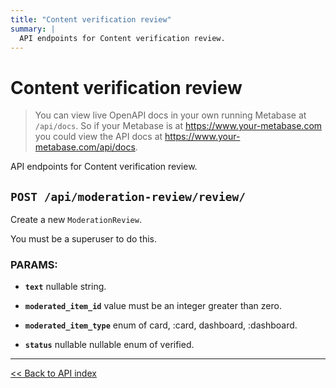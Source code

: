 ```yaml
---
title: "Content verification review"
summary: |
  API endpoints for Content verification review.
---
```


# Content verification review

> You can view live OpenAPI docs in your own running Metabase at `/api/docs`.
   So if your Metabase is at https://www.your-metabase.com you could view
   the API docs at https://www.your-metabase.com/api/docs.

API endpoints for Content verification review.

## `POST /api/moderation-review/review/`

Create a new `ModerationReview`.

You must be a superuser to do this.

### PARAMS:

-  **`text`** nullable string.

-  **`moderated_item_id`** value must be an integer greater than zero.

-  **`moderated_item_type`** enum of card, :card, dashboard, :dashboard.

-  **`status`** nullable nullable enum of verified.

---

[<< Back to API index](../../api-documentation.md)